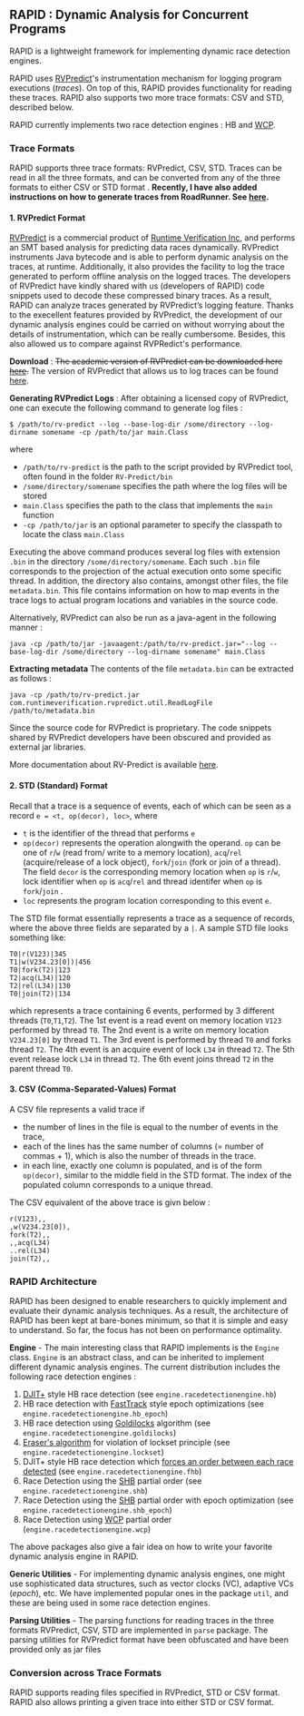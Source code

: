 ## RAPID : Dynamic Analysis for Concurrent Programs

RAPID is a lightweight framework for implementing dynamic race detection engines.

RAPID uses [RVPredict][2]'s instrumentation
mechanism for logging program executions (_traces_). On top of this, RAPID provides functionality for reading these traces. RAPID also supports two more trace formats: CSV and STD, described below.

RAPID currently implements two race detection engines : HB and [WCP][1].

### Trace Formats

RAPID supports three trace formats: RVPredict, CSV, STD. Traces can be read in all the three formats, and can be converted from any of the three formats to either CSV or STD format .
**Recently, I have also added instructions on how to generate traces from RoadRunner. See [here](notes/Generate_RoadRunner_traces.md).**

#### 1. RVPredict Format
[RVPredict][2] is a commercial product of [Runtime Verification Inc][3], and performs an SMT based analysis for predicting data races dynamically. RVPredict instruments Java bytecode and is able to perform dynamic analysis on the traces, at runtime. Additionally, it also provides the facility to log the trace generated to perform offline analysis on the logged traces. The developers of RVPredict have kindly shared with us (developers of RAPID) code snippets used to decode these compressed binary traces. As a result,
RAPID can analyze traces generated by RVPredict’s logging feature.
Thanks to the execellent features provided by RVPredict, the development of our dynamic analysis engines could be carried on without worrying about the details of instrumentation, which can be really cumbersome. Besides, this also allowed us to compare against RVPRedict's performance.

**Download** : 
~~The academic version of RVPredict can be downloaded here [here](https://runtimeverification.com/predict/download/?v=1.8.4).~~
The version of RVPredict that allows us to log traces can be found [here](https://uofi.box.com/v/rvpredict).

**Generating RVPredict Logs** : After obtaining a licensed copy of RVPredict, one can execute the following command to generate log files :

```
$ /path/to/rv-predict --log --base-log-dir /some/directory --log-dirname somename -cp /path/to/jar main.Class
```
where 
* `/path/to/rv-predict` is the path to the script provided by RVPredict tool, often found in the folder `RV-Predict/bin`
* `/some/directory/somename` specifies the path where the log files will be stored
* `main.Class` specifies the path to the class that implements the `main` function
* `-cp /path/to/jar` is an optional parameter to specify the classpath to locate the class `main.Class`

Executing the above command produces several log files with extension `.bin` in the directory `/some/directory/somename`. Each such `.bin` file corresponds to the projection of the actual execution onto some specific thread. In addition, the directory also contains, amongst other files, the file `metadata.bin`. This file contains information on how to map events in the trace logs to actual program locations and variables in the source code.

Alternatively, RVPredict can also be run as a java-agent in the following manner :
```
java -cp /path/to/jar -javaagent:/path/to/rv-predict.jar="--log --base-log-dir /some/directory --log-dirname somename" main.Class
```

**Extracting metadata**
The contents of the file `metadata.bin` can be extracted as follows :
```
java -cp /path/to/rv-predict.jar com.runtimeverification.rvpredict.util.ReadLogFile /path/to/metadata.bin
```

Since the source code for RVPredict is proprietary. The code snippets shared by RVPredict developers have been obscured and provided as external jar libraries.

More documentation about RV-Predict is available [here][4].

#### 2. STD (Standard) Format

Recall that a trace is a sequence of events, each of which can be seen as a record `e = <t, op(decor), loc>`, where 
* `t` is the identifier of the thread that performs `e`
* `op(decor)` represents the operation alongwith the operand. `op` can be one of `r`/`w` (read from/ write to a memory location), `acq`/`rel` (acquire/release of a lock object), `fork`/`join` (fork or join of a thread). The field `decor` is the corresponding memory location when `op` is `r`/`w`, lock identifier when `op` is `acq`/`rel` and thread identifer when `op` is `fork`/`join` .
* `loc` represents the program location corresponding to this event `e`.

The STD file format essentially represents a trace as a sequence of records, where the above three fields are separated by a `|`. A sample STD file looks something like:
```
T0|r(V123)|345
T1|w(V234.23[0])|456
T0|fork(T2)|123
T2|acq(L34)|120
T2|rel(L34)|130
T0|join(T2)|134

```
which represents a trace containing 6 events, performed by 3 different threads (`T0`,`T1`,`T2`). The 1st event is a read event on memory location `V123` performed by thread `T0`. The 2nd event is a write on memory location `V234.23[0]` by thread `T1`.
The 3rd event is performed by thread `T0` and forks thread `T2`.
The 4th event is an acquire event of lock `L34` in thread `T2`.
The 5th event release lock `L34` in thread `T2`.
The 6th event joins thread `T2` in the parent thread `T0`.

#### 3. CSV (Comma-Separated-Values) Format

A CSV file represents a valid trace if
* the number of lines in the file is equal to the number of events in the trace,
* each of the lines has the same number of columns (= number of commas + 1), which is also the number of threads in the trace.
* in each line, exactly one column is populated, and is of the form `op(decor)`, similar to the middle field in the STD format. The index of the populated column corresponds to a unique thread.

The CSV equivalent of the above trace is givn below :
```
r(V123),,
,w(V234.23[0]),
fork(T2),,
,,acq(L34)
..rel(L34)
join(T2),,
```

### RAPID Architecture

RAPID has been designed to enable researchers to quickly implement and evaluate their dynamic analysis techniques. As a result, the architecture of RAPID has been kept at bare-bones minimum, so that it is simple and easy to understand.
So far, the focus has not been on performance optimality.

**Engine** - The main interesting class that RAPID implements is the `Engine` class.
`Engine` is an abstract class, and can be inherited to implement different dynamic analysis engines. 
The current distribution includes the following race detection engines :
1. [DJIT+][5] style HB race detection (see `engine.racedetectionengine.hb`)
2. HB race detection with [FastTrack][6] style epoch optimizations (see `engine.racedetectionengine.hb_epoch`)
3. HB race detection using [Goldilocks][7] algorithm (see `engine.racedetectionengine.goldilocks`)
4. [Eraser's algorithm][8] for violation of lockset principle (see `engine.racedetectionengine.lockset`)
5. DJIT+ style HB race detection which [forces an order between each race detected][9] (see `engine.racedetectionengine.fhb`) 
6. Race Detection using the [SHB][9] partial order (see `engine.racedetectionengine.shb`)
7. Race Detection using the [SHB][9] partial order with epoch optimization (see `engine.racedetectionengine.shb_epoch`)
8. Race Detection using [WCP][1] partial order (`engine.racedetectionengine.wcp`)

The above packages also give a fair idea on how to write your favorite dynamic analysis engine in RAPID.

**Generic Utilities** - For implementing dynamic analysis engines, one might use sophisticated data structures, such as vector clocks (VC), adaptive VCs (_epoch_), etc. We have implemented popular ones in the package `util`, and these are being used in some race detection engines.

**Parsing Utilities** - The parsing functions for reading traces in the three formats RVPredict, CSV, STD are implemented in `parse` package. The parsing utilities for RVPredict format have been obfuscated and have been provided only as jar files

### Conversion across Trace Formats

RAPID supports reading files specified in RVPredict, STD or CSV format. RAPID also allows printing a given trace into either STD or CSV format.

[1]: https://dl.acm.org/citation.cfm?id=3062374
[2]: https://runtimeverification.com/predict/
[3]: https://runtimeverification.com/
[4]: https://runtimeverification.com/predict/1.8.3/docs/
[5]: https://dl.acm.org/citation.cfm?id=781529
[6]: https://dl.acm.org/citation.cfm?id=1542490
[7]: https://dl.acm.org/citation.cfm?id=1250762
[8]: https://dl.acm.org/citation.cfm?id=265927
[9]: https://dl.acm.org/citation.cfm?id=3276515
